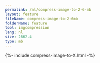 ```yaml
---
permalink: /nl/compress-image-to-2-6-mb
layout: feature
fileName: compress-image-to-2-6mb
folderName: feature
tool: imgcompression
lang: nl
size: 2662.4
type: mb
---
```


{%- include compress-image-to-X.html -%}

